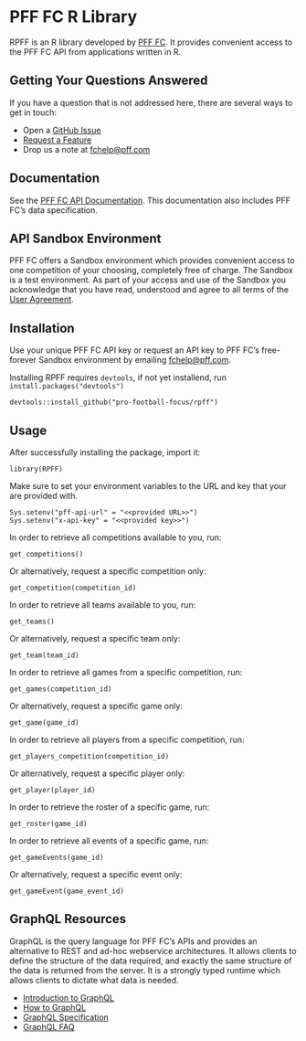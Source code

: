 # PFF FC R Library
RPFF is an R library developed by [PFF FC](https://fc.pff.com/). It provides convenient access to the PFF FC API from applications written in R.

## Getting Your Questions Answered
If you have a question that is not addressed here, there are several ways to get in touch:
- Open a [GitHub Issue](https://github.com/pro-football-focus/rpff/issues)
- [Request a Feature](https://github.com/pro-football-focus/rpff/issues)
- Drop us a note at fchelp@pff.com 

## Documentation
See the [PFF FC API Documentation](https://fc.pff.com/docs). This documentation also includes PFF FC’s data specification. 

## API Sandbox Environment
PFF FC offers a Sandbox environment which provides convenient access to one competition of your choosing, completely free of charge. The Sandbox is a test environment. As part of your access and use of the Sandbox you acknowledge that you have read, understood and agree to all terms of the [User Agreement](https://github.com/pro-football-focus/pypff/blob/main/docs/PFF%20API%20SANDBOX%20ENVIRONMENT%20USER%20AGREEMENT.pdf).

## Installation
Use your unique PFF FC API key or request an API key to PFF FC’s free-forever Sandbox environment by emailing fchelp@pff.com.

Installing RPFF requires `devtools`, if not yet installend, run `install.packages("devtools")`
```
devtools::install_github("pro-football-focus/rpff")
```

## Usage
After successfully installing the package, import it:
```
library(RPFF)
```
Make sure to set your environment variables to the URL and key that your are provided with.
```
Sys.setenv("pff-api-url" = "<<provided URL>>")
Sys.setenv("x-api-key" = "<<provided key>>")
```
In order to retrieve all competitions available to you, run:
```
get_competitions()
```
Or alternatively, request a specific competition only:
```
get_competition(competition_id)
```
In order to retrieve all teams available to you, run:
```
get_teams()
```
Or alternatively, request a specific team only:
```
get_team(team_id)
```
In order to retrieve all games from a specific competition, run:
```
get_games(competition_id)
```
Or alternatively, request a specific game only:
```
get_game(game_id)
```
In order to retrieve all players from a specific competition, run:
```
get_players_competition(competition_id)
```
Or alternatively, request a specific player only:
```
get_player(player_id)
```
In order to retrieve the roster of a specific game, run:
```
get_roster(game_id)
```
In order to retrieve all events of a specific game, run:
```
get_gameEvents(game_id)
```
Or alternatively, request a specific event only:
```
get_gameEvent(game_event_id)
```

## GraphQL Resources
GraphQL is the query language for PFF FC’s APIs and provides an alternative to REST and ad-hoc webservice architectures. It allows clients to define the structure of the data required, and exactly the same structure of the data is returned from the server. It is a strongly typed runtime which allows clients to dictate what data is needed.
- [Introduction to GraphQL](https://graphql.org/learn/)
- [How to GraphQL](https://www.howtographql.com/)
- [GraphQL Specification](https://spec.graphql.org/)
- [GraphQL FAQ](https://graphql.org/faq/)
